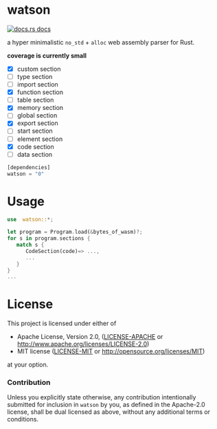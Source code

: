 # watson

<a href="https://docs.rs/watson"><img src="https://img.shields.io/badge/docs-latest-blue.svg?style=flat-square" alt="docs.rs docs" /></a>

a hyper minimalistic `no_std` + `alloc` web assembly parser for Rust.

**coverage is currently small**


- [x] custom section
- [ ] type section
- [ ] import section
- [X] function section
- [ ] table section
- [X] memory section
- [ ] global section
- [X] export section
- [ ] start section
- [ ] element section
- [X] code section
- [ ] data section

```rust
[dependencies]
watson = "0"
```

# Usage

```rust
use  watson::*;

let program = Program.load(&bytes_of_wasm)?;
for s in program.sections {
   match s {
      CodeSection(code)=> ...,
      ...
   }
}
...
```

# License

This project is licensed under either of

 * Apache License, Version 2.0, ([LICENSE-APACHE](LICENSE-APACHE) or
   http://www.apache.org/licenses/LICENSE-2.0)
 * MIT license ([LICENSE-MIT](LICENSE-MIT) or
   http://opensource.org/licenses/MIT)

at your option.

### Contribution

Unless you explicitly state otherwise, any contribution intentionally submitted
for inclusion in `watson` by you, as defined in the Apache-2.0 license, shall be
dual licensed as above, without any additional terms or conditions.
